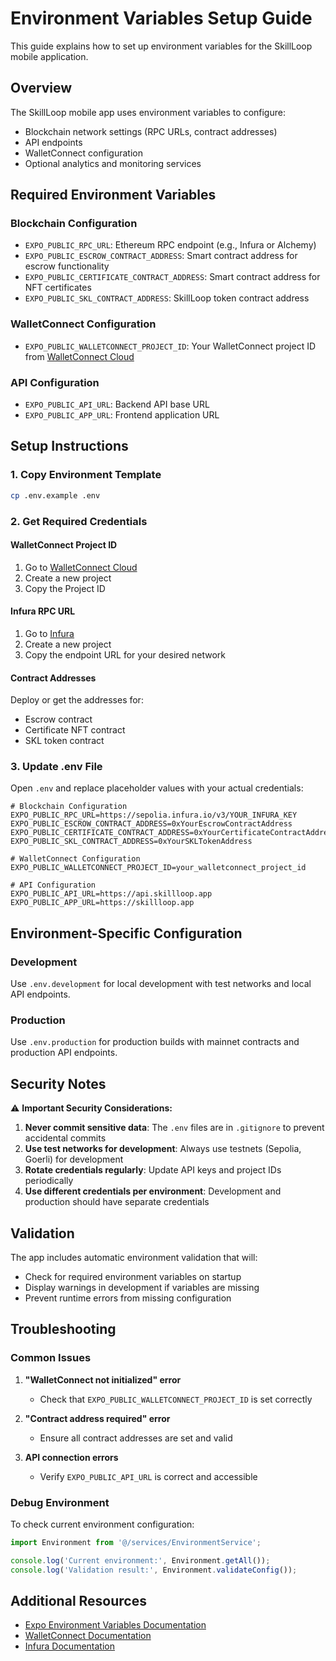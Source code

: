 # Environment Variables Setup Guide

This guide explains how to set up environment variables for the SkillLoop mobile application.

## Overview

The SkillLoop mobile app uses environment variables to configure:

- Blockchain network settings (RPC URLs, contract addresses)
- API endpoints
- WalletConnect configuration
- Optional analytics and monitoring services

## Required Environment Variables

### Blockchain Configuration

- `EXPO_PUBLIC_RPC_URL`: Ethereum RPC endpoint (e.g., Infura or Alchemy)
- `EXPO_PUBLIC_ESCROW_CONTRACT_ADDRESS`: Smart contract address for escrow functionality
- `EXPO_PUBLIC_CERTIFICATE_CONTRACT_ADDRESS`: Smart contract address for NFT certificates
- `EXPO_PUBLIC_SKL_CONTRACT_ADDRESS`: SkillLoop token contract address

### WalletConnect Configuration

- `EXPO_PUBLIC_WALLETCONNECT_PROJECT_ID`: Your WalletConnect project ID from [WalletConnect Cloud](https://cloud.walletconnect.com/)

### API Configuration

- `EXPO_PUBLIC_API_URL`: Backend API base URL
- `EXPO_PUBLIC_APP_URL`: Frontend application URL

## Setup Instructions

### 1. Copy Environment Template

```bash
cp .env.example .env
```

### 2. Get Required Credentials

#### WalletConnect Project ID

1. Go to [WalletConnect Cloud](https://cloud.walletconnect.com/)
2. Create a new project
3. Copy the Project ID

#### Infura RPC URL

1. Go to [Infura](https://infura.io/)
2. Create a new project
3. Copy the endpoint URL for your desired network

#### Contract Addresses

Deploy or get the addresses for:

- Escrow contract
- Certificate NFT contract
- SKL token contract

### 3. Update .env File

Open `.env` and replace placeholder values with your actual credentials:

```env
# Blockchain Configuration
EXPO_PUBLIC_RPC_URL=https://sepolia.infura.io/v3/YOUR_INFURA_KEY
EXPO_PUBLIC_ESCROW_CONTRACT_ADDRESS=0xYourEscrowContractAddress
EXPO_PUBLIC_CERTIFICATE_CONTRACT_ADDRESS=0xYourCertificateContractAddress
EXPO_PUBLIC_SKL_CONTRACT_ADDRESS=0xYourSKLTokenAddress

# WalletConnect Configuration
EXPO_PUBLIC_WALLETCONNECT_PROJECT_ID=your_walletconnect_project_id

# API Configuration
EXPO_PUBLIC_API_URL=https://api.skillloop.app
EXPO_PUBLIC_APP_URL=https://skillloop.app
```

## Environment-Specific Configuration

### Development

Use `.env.development` for local development with test networks and local API endpoints.

### Production

Use `.env.production` for production builds with mainnet contracts and production API endpoints.

## Security Notes

⚠️ **Important Security Considerations:**

1. **Never commit sensitive data**: The `.env` files are in `.gitignore` to prevent accidental commits
2. **Use test networks for development**: Always use testnets (Sepolia, Goerli) for development
3. **Rotate credentials regularly**: Update API keys and project IDs periodically
4. **Use different credentials per environment**: Development and production should have separate credentials

## Validation

The app includes automatic environment validation that will:

- Check for required environment variables on startup
- Display warnings in development if variables are missing
- Prevent runtime errors from missing configuration

## Troubleshooting

### Common Issues

1. **"WalletConnect not initialized" error**

   - Check that `EXPO_PUBLIC_WALLETCONNECT_PROJECT_ID` is set correctly

2. **"Contract address required" error**

   - Ensure all contract addresses are set and valid

3. **API connection errors**
   - Verify `EXPO_PUBLIC_API_URL` is correct and accessible

### Debug Environment

To check current environment configuration:

```typescript
import Environment from '@/services/EnvironmentService';

console.log('Current environment:', Environment.getAll());
console.log('Validation result:', Environment.validateConfig());
```

## Additional Resources

- [Expo Environment Variables Documentation](https://docs.expo.dev/guides/environment-variables/)
- [WalletConnect Documentation](https://docs.walletconnect.com/)
- [Infura Documentation](https://docs.infura.io/)
